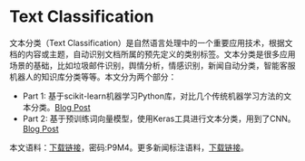 
# Text Classification

文本分类（Text Classification）是自然语言处理中的一个重要应用技术，根据文档的内容或主题，自动识别文档所属的预先定义的类别标签。文本分类是很多应用场景的基础，比如垃圾邮件识别，舆情分析，情感识别，新闻自动分类，智能客服机器人的知识库分类等等。本文分为两个部分：

- Part 1: 基于scikit-learn机器学习Python库，对比几个传统机器学习方法的文本分类。[Blog Post](https://lijqhs.github.io/2019/05/text-classification-scikit-learn/)
- Part 2: 基于预训练词向量模型，使用Keras工具进行文本分类，用到了CNN。[Blog Post](https://lijqhs.github.io/2019/05/text-classification-pretrained-keras-cnn/)

本文语料：[下载链接](https://pan.baidu.com/s/1Z4nMw-Eem0C71m8djI-OAA)，密码:P9M4。更多新闻标注语料，[下载链接](http://www.sogou.com/labs/resource/list_news.php)。

